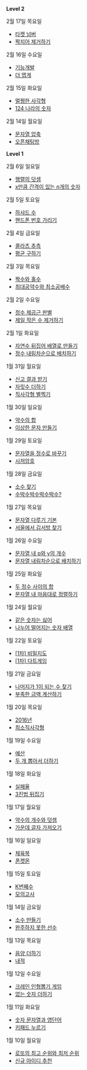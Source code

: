 **Level 2**

2월 17일 목요일
- [타켓 넘버](https://github.com/subinan/study/tree/main/%ED%83%80%EA%B2%9F%20%EB%84%98%EB%B2%84)
- [짝지어 제거하기](https://github.com/subinan/study/tree/main/%EC%A7%9D%EC%A7%80%EC%96%B4%20%EC%A0%9C%EA%B1%B0%ED%95%98%EA%B8%B0)

2월 16일 수요일
- [기능개발](https://github.com/subinan/study/tree/main/%EA%B8%B0%EB%8A%A5%EA%B0%9C%EB%B0%9C)
- [더 맵게](https://github.com/subinan/study/tree/main/%EB%8D%94%20%EB%A7%B5%EA%B2%8C)

2월 15일 화요일
- [멀쩡한 사각형](https://github.com/subinan/study/tree/main/%EB%A9%80%EC%A9%A1%ED%95%9C%20%EC%82%AC%EA%B0%81%ED%98%95)
- [124 나라의 숫자](https://github.com/subinan/study/tree/main/124%20%EB%82%98%EB%9D%BC%EC%9D%98%20%EC%88%AB%EC%9E%90)

2월 14일 월요일
- [문자열 압축](https://github.com/subinan/study/tree/main/%EB%AC%B8%EC%9E%90%EC%97%B4%20%EC%95%95%EC%B6%95)
- [오픈채팅방](https://github.com/subinan/study/tree/main/%EC%98%A4%ED%94%88%EC%B1%84%ED%8C%85%EB%B0%A9)


**Level 1**

2월 6일 일요일
- [행렬의 덧셈](https://github.com/subinan/study/tree/main/%ED%96%89%EB%A0%AC%EC%9D%98%20%EB%8D%A7%EC%85%88)
- [x만큼 간격이 있는 n개의 숫자](https://github.com/subinan/study/tree/main/x%EB%A7%8C%ED%81%BC%20%EA%B0%84%EA%B2%A9%EC%9D%B4%20%EC%9E%88%EB%8A%94%20n%EA%B0%9C%EC%9D%98%20%EC%88%AB%EC%9E%90)

2월 5일 토요일
- [하샤드 수](https://github.com/subinan/study/tree/main/%ED%95%98%EC%83%A4%EB%93%9C%20%EC%88%98)
- [핸드폰 번호 가리기](https://github.com/subinan/study/tree/main/%ED%95%B8%EB%93%9C%ED%8F%B0%20%EB%B2%88%ED%98%B8%20%EA%B0%80%EB%A6%AC%EA%B8%B0)

2월 4일 금요일
- [콜라츠 추측](https://github.com/subinan/study/tree/main/%EC%BD%9C%EB%9D%BC%EC%B8%A0%20%EC%B6%94%EC%B8%A1)
- [평균 구하기](https://github.com/subinan/study/tree/main/%ED%8F%89%EA%B7%A0%20%EA%B5%AC%ED%95%98%EA%B8%B0)

2월 3일 목요일
- [짝수와 홀수](https://github.com/subinan/study/tree/main/%EC%A7%9D%EC%88%98%EC%99%80%20%ED%99%80%EC%88%98)
- [최대공약수와 최소공배수](https://github.com/subinan/study/tree/main/%EC%B5%9C%EB%8C%80%EA%B3%B5%EC%95%BD%EC%88%98%EC%99%80%20%EC%B5%9C%EC%86%8C%EA%B3%B5%EB%B0%B0%EC%88%98)

2월 2일 수요일
- [정수 제곱근 판별](https://github.com/subinan/study/tree/main/%EC%A0%95%EC%88%98%20%EC%A0%9C%EA%B3%B1%EA%B7%BC%20%ED%8C%90%EB%B3%84)
- [제일 작은 수 제거하기](https://github.com/subinan/study/tree/main/%EC%A0%9C%EC%9D%BC%20%EC%9E%91%EC%9D%80%20%EC%88%98%20%EC%A0%9C%EA%B1%B0%ED%95%98%EA%B8%B0)

2월 1일 화요일
- [자연수 뒤집어 배열로 만들기](https://github.com/subinan/study/tree/main/%EC%9E%90%EC%97%B0%EC%88%98%20%EB%92%A4%EC%A7%91%EC%96%B4%20%EB%B0%B0%EC%97%B4%EB%A1%9C%20%EB%A7%8C%EB%93%A4%EA%B8%B0)
- [정수 내림차순으로 배치하기](https://github.com/subinan/study/tree/main/%EC%A0%95%EC%88%98%20%EB%82%B4%EB%A6%BC%EC%B0%A8%EC%88%9C%EC%9C%BC%EB%A1%9C%20%EB%B0%B0%EC%B9%98%ED%95%98%EA%B8%B0)

1월 31일 월요일
- [신고 결과 받기](https://github.com/subinan/study/tree/main/%EC%8B%A0%EA%B3%A0%20%EA%B2%B0%EA%B3%BC%20%EB%B0%9B%EA%B8%B0)
- [자릿수 더하기](https://github.com/subinan/study/tree/main/%EC%9E%90%EB%A6%BF%EC%88%98%20%EB%8D%94%ED%95%98%EA%B8%B0)
- [직사각형 별찍기](https://github.com/subinan/study/tree/main/%EC%A7%81%EC%82%AC%EA%B0%81%ED%98%95%20%EB%B3%84%EC%B0%8D%EA%B8%B0)

1월 30일 일요일
- [약수의 합](https://github.com/subinan/study/tree/main/%EC%95%BD%EC%88%98%EC%9D%98%20%ED%95%A9)
- [이상한 문자 만들기](https://github.com/subinan/study/tree/main/%EC%9D%B4%EC%83%81%ED%95%9C%20%EB%AC%B8%EC%9E%90%20%EB%A7%8C%EB%93%A4%EA%B8%B0)

1월 29일 토요일
- [문자열을 정수로 바꾸기](https://github.com/subinan/study/tree/main/%EB%AC%B8%EC%9E%90%EC%97%B4%EC%9D%84%20%EC%A0%95%EC%88%98%EB%A1%9C%20%EB%B0%94%EA%BE%B8%EA%B8%B0)
- [시저암호](https://github.com/subinan/study/tree/main/%EC%8B%9C%EC%A0%80%20%EC%95%94%ED%98%B8)

1월 28일 금요일

- [소수 찾기](https://github.com/subinan/study/tree/main/%EC%86%8C%EC%88%98%20%EC%B0%BE%EA%B8%B0)
- [수박수박수박수박수?](https://github.com/subinan/study/tree/main/%EC%88%98%EB%B0%95%EC%88%98%EB%B0%95%EC%88%98%EB%B0%95%EC%88%98%EB%B0%95%EC%88%98%EB%B0%95%EC%88%98%3F)

1월 27일 목요일
- [문자열 다루기 기본](https://github.com/subinan/study/tree/main/%EB%AC%B8%EC%9E%90%EC%97%B4%20%EB%8B%A4%EB%A3%A8%EA%B8%B0%20%EA%B8%B0%EB%B3%B8)
- [서울에서 김서방 찾기](https://github.com/subinan/study/tree/main/%EC%84%9C%EC%9A%B8%EC%97%90%EC%84%9C%20%EA%B9%80%EC%84%9C%EB%B0%A9%20%EC%B0%BE%EA%B8%B0)

1월 26일 수요일
- [문자열 내 p와 y의 개수](https://github.com/subinan/study/tree/main/%EB%AC%B8%EC%9E%90%EC%97%B4%20%EB%82%B4%20p%EC%99%80%20y%EC%9D%98%20%EA%B0%9C%EC%88%98)
- [문자열 내림차순으로 배치하기](https://github.com/subinan/study/tree/main/%EB%AC%B8%EC%9E%90%EC%97%B4%20%EB%82%B4%EB%A6%BC%EC%B0%A8%EC%88%9C%EC%9C%BC%EB%A1%9C%20%EB%B0%B0%EC%B9%98%ED%95%98%EA%B8%B0)

1월 25일 화요일
- [두 정수 사이의 합](https://github.com/subinan/study/tree/main/%EB%91%90%20%EC%A0%95%EC%88%98%20%EC%82%AC%EC%9D%B4%EC%9D%98%20%ED%95%A9)
- [문자열 내 마음대로 정렬하기](https://github.com/subinan/study/tree/main/%EB%AC%B8%EC%9E%90%EC%97%B4%20%EB%82%B4%20%EB%A7%88%EC%9D%8C%EB%8C%80%EB%A1%9C%20%EC%A0%95%EB%A0%AC%ED%95%98%EA%B8%B0)

1월 24일 월요일
- [같은 숫자는 싫어](https://github.com/subinan/study/tree/main/%EA%B0%99%EC%9D%80%20%EC%88%AB%EC%9E%90%EB%8A%94%20%EC%8B%AB%EC%96%B4)
- [나누어 떨어지는 숫자 배열](https://github.com/subinan/study/tree/main/%EB%82%98%EB%88%84%EC%96%B4%20%EB%96%A8%EC%96%B4%EC%A7%80%EB%8A%94%20%EC%88%AB%EC%9E%90%20%EB%B0%B0%EC%97%B4)

1월 22일 토요일
- [[1차] 비밀지도](https://github.com/subinan/study/tree/main/%5B1%EC%B0%A8%5D%20%EB%B9%84%EB%B0%80%EC%A7%80%EB%8F%84)
- [[1차] 다트게임](https://github.com/subinan/study/tree/main/%5B1%EC%B0%A8%5D%20%EB%8B%A4%ED%8A%B8%20%EA%B2%8C%EC%9E%84)

1월 21일 금요일
- [나머지가 1이 되는 수 찾기](https://github.com/subinan/study/tree/main/%EB%82%98%EB%A8%B8%EC%A7%80%EA%B0%80%201%EC%9D%B4%20%EB%90%98%EB%8A%94%20%EC%88%98%20%EC%B0%BE%EA%B8%B0)
- [부족한 금액 계산하기](https://github.com/subinan/study/tree/main/%EB%B6%80%EC%A1%B1%ED%95%9C%20%EA%B8%88%EC%95%A1%20%EA%B3%84%EC%82%B0%ED%95%98%EA%B8%B0)

1월 20일 목요일
- [2016년](https://github.com/subinan/study/tree/main/2016%EB%85%84)
- [최소직사각형](https://github.com/subinan/study/tree/main/%EC%B5%9C%EC%86%8C%EC%A7%81%EC%82%AC%EA%B0%81%ED%98%95)

1월 19일 수요일
- [예산](https://github.com/subinan/study/tree/main/%EC%98%88%EC%82%B0)
- [두 개 뽑아서 더하기](https://github.com/subinan/study/tree/main/%EB%91%90%20%EA%B0%9C%20%EB%BD%91%EC%95%84%EC%84%9C%20%EB%8D%94%ED%95%98%EA%B8%B0)

1월 18일 화요일
- [실패율](https://github.com/subinan/study/tree/main/%EC%8B%A4%ED%8C%A8%EC%9C%A8)
- [3진법 뒤집기](https://github.com/subinan/study/tree/main/3%EC%A7%84%EB%B2%95%20%EB%92%A4%EC%A7%91%EA%B8%B0)

1월 17일 월요일
- [약수의 개수와 덧셈](https://github.com/subinan/study/tree/main/%EC%95%BD%EC%88%98%EC%9D%98%20%EA%B0%9C%EC%88%98%EC%99%80%20%EB%8D%A7%EC%85%88)
- [가운데 글자 가져오기](https://github.com/subinan/study/tree/main/%EA%B0%80%EC%9A%B4%EB%8D%B0%20%EA%B8%80%EC%9E%90%20%EA%B0%80%EC%A0%B8%EC%98%A4%EA%B8%B0)

1월 16일 일요일
- [체육복](https://github.com/subinan/study/tree/main/%EC%B2%B4%EC%9C%A1%EB%B3%B5)
- [폰켓몬](https://github.com/subinan/study/tree/main/%ED%8F%B0%EC%BC%93%EB%AA%AC)

1월 15일 토요일
- [K번째수](https://github.com/subinan/study/tree/main/K%EB%B2%88%EC%A7%B8%EC%88%98)
- [모의고사](https://github.com/subinan/study/tree/main/%EB%AA%A8%EC%9D%98%EA%B3%A0%EC%82%AC)

1월 14일 금요일
- [소수 만들기](https://github.com/subinan/study/tree/main/%EC%86%8C%EC%88%98%20%EB%A7%8C%EB%93%A4%EA%B8%B0)
- [완주하지 못한 선수](https://github.com/subinan/study/tree/main/%EC%99%84%EC%A3%BC%ED%95%98%EC%A7%80%20%EB%AA%BB%ED%95%9C%20%EC%84%A0%EC%88%98)

1월 13일 목요일
- [음양 더하기](https://github.com/subinan/study/tree/main/%EC%9D%8C%EC%96%91%20%EB%8D%94%ED%95%98%EA%B8%B0)
- [내적](https://github.com/subinan/study/tree/main/%EB%82%B4%EC%A0%81)

1월 12일 수요일
- [크레인 인형뽑기 게임](https://github.com/subinan/study/tree/main/%ED%81%AC%EB%A0%88%EC%9D%B8%20%EC%9D%B8%ED%98%95%EB%BD%91%EA%B8%B0%20%EA%B2%8C%EC%9E%84)
- [없는 숫자 더하기](https://github.com/subinan/study/tree/main/%EC%97%86%EB%8A%94%20%EC%88%AB%EC%9E%90%20%EB%8D%94%ED%95%98%EA%B8%B0)

1월 11일 화요일
- [숫자 문자열과 영단어](https://github.com/subinan/study/tree/main/%EC%88%AB%EC%9E%90%20%EB%AC%B8%EC%9E%90%EC%97%B4%EA%B3%BC%20%EC%98%81%EB%8B%A8%EC%96%B4)
- [키패드 누르기](https://github.com/subinan/study/tree/main/%ED%82%A4%ED%8C%A8%EB%93%9C%20%EB%88%84%EB%A5%B4%EA%B8%B0)

1월 10일 월요일
- [로또의 최고 순위와 최저 순위](https://github.com/subinan/study/tree/main/%EB%A1%9C%EB%98%90%EC%9D%98%20%EC%B5%9C%EA%B3%A0%20%EC%88%9C%EC%9C%84%EC%99%80%20%EC%B5%9C%EC%A0%80%20%EC%88%9C%EC%9C%84)
- [신규 아이디 추천](https://github.com/subinan/study/tree/main/%EC%8B%A0%EA%B7%9C%20%EC%95%84%EC%9D%B4%EB%94%94%20%EC%B6%94%EC%B2%9C)
